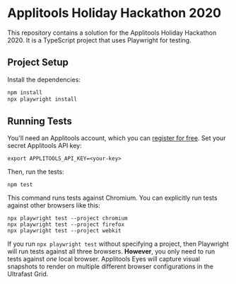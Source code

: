 # Applitools Holiday Hackathon 2020

This repository contains a solution for the Applitools Holiday Hackathon 2020.
It is a TypeScript project that uses Playwright for testing.


## Project Setup

Install the dependencies:

```bash
npm install
npx playwright install
```


## Running Tests

You'll need an Applitools account, which you can [register for free](https://auth.applitools.com/users/register).
Set your secret Applitools API key:

```
export APPLITOOLS_API_KEY=<your-key>
```

Then, run the tests:

```
npm test
```

This command runs tests against Chromium.
You can explicitly run tests against other browsers like this:

```
npx playwright test --project chromium
npx playwright test --project firefox
npx playwright test --project webkit
```

If you run `npx playwright test` without specifying a project,
then Playwright will run tests against all three browsers.
**However**, you only need to run tests against *one* local browser.
Applitools Eyes will capture visual snapshots to render on multiple different browser configurations in the Ultrafast Grid.
